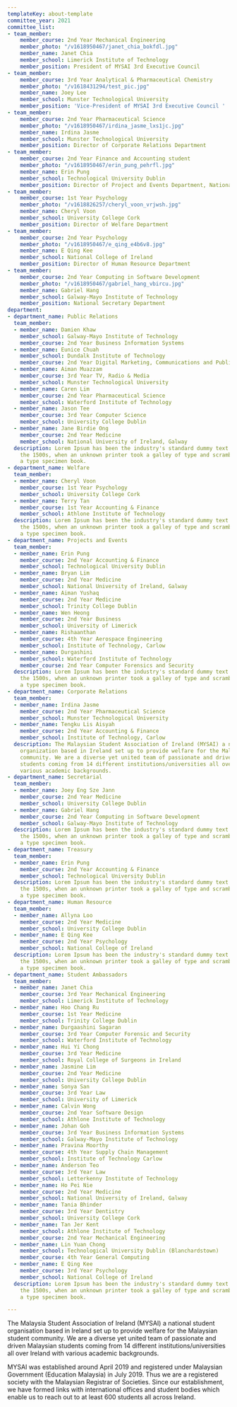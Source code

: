 ```yaml
---
templateKey: about-template
committee_year: 2021
committee_list:
- team_member:
    member_course: 2nd Year Mechanical Engineering
    member_photo: "/v1618950467/janet_chia_bokfdl.jpg"
    member_name: Janet Chia
    member_school: Limerick Institute of Technology
    member_position: President of MYSAI 3rd Executive Council
- team_member:
    member_course: 3rd Year Analytical & Pharmaceutical Chemistry
    member_photo: "/v1618431294/test_pic.jpg"
    member_name: Joey Lee
    member_school: Munster Technological University
    member_position: 'Vice-President of MYSAI 3rd Executive Council '
- team_member:
    member_course: 2nd Year Pharmaceutical Science
    member_photo: "/v1618950467/irdina_jasme_lxs1jc.jpg"
    member_name: Irdina Jasme
    member_school: Munster Technological University
    member_position: Director of Corporate Relations Department
- team_member:
    member_course: 2nd Year Finance and Accounting student
    member_photo: "/v1618950467/erin_pung_pehrfl.jpg"
    member_name: Erin Pung
    member_school: Technological University Dublin
    member_position: Director of Project and Events Department, National Treasurer
- team_member:
    member_course: 1st Year Psychology
    member_photo: "/v1618826257/cheryl_voon_vrjwsh.jpg"
    member_name: Cheryl Voon
    member_school: University College Cork
    member_position: Director of Welfare Department
- team_member:
    member_course: 2nd Year Psychology
    member_photo: "/v1618950467/e_qing_e4b6v8.jpg"
    member_name: E Qing Kee
    member_school: National College of Ireland
    member_position: Director of Human Resource Department
- team_member:
    member_course: 2nd Year Computing in Software Development
    member_photo: "/v1618950467/gabriel_hang_vbircu.jpg"
    member_name: Gabriel Hang
    member_school: Galway-Mayo Institute of Technology
    member_position: National Secretary Department
department:
- department_name: Public Relations
  team_member:
  - member_name: Damien Khaw
    member_school: Galway-Mayo Institute of Technology
    member_course: 2nd Year Business Information Systems
  - member_name: Eunice Chuah
    member_school: Dundalk Institute of Technology
    member_course: 2nd Year Digital Marketing, Communications and Public Relations
  - member_name: Aiman Muazzam
    member_course: 3rd Year TV, Radio & Media
    member_school: Munster Technological University
  - member_name: Caren Lim
    member_course: 2nd Year Pharmaceutical Science
    member_school: Waterford Institute of Technology
  - member_name: Jason Tee
    member_course: 3rd Year Computer Science
    member_school: University College Dublin
  - member_name: Jane Birdie Ong
    member_course: 2nd Year Medicine
    member_school: National University of Ireland, Galway
  description: Lorem Ipsum has been the industry's standard dummy text ever since
    the 1500s, when an unknown printer took a galley of type and scrambled it to make
    a type specimen book.
- department_name: Welfare
  team_member:
  - member_name: Cheryl Voon
    member_course: 1st Year Psychology
    member_school: University College Cork
  - member_name: Terry Tan
    member_course: 1st Year Accounting & Finance
    member_school: Athlone Institute of Technology
  description: Lorem Ipsum has been the industry's standard dummy text ever since
    the 1500s, when an unknown printer took a galley of type and scrambled it to make
    a type specimen book.
- department_name: Projects and Events
  team_member:
  - member_name: Erin Pung
    member_course: 2nd Year Accounting & Finance
    member_school: Technological University Dublin
  - member_name: Bryan Lim
    member_course: 2nd Year Medicine
    member_school: National University of Ireland, Galway
  - member_name: Aiman Yushaq
    member_course: 2nd Year Medicine
    member_school: Trinity College Dublin
  - member_name: Wen Heong
    member_course: 2nd Year Business
    member_school: University of Limerick
  - member_name: Rishaanthan
    member_course: 4th Year Aerospace Engineering
    member_school: Institute of Technology, Carlow
  - member_name: Durgashini
    member_school: Waterford Institute of Technology
    member_course: 2nd Year Computer Forensics and Security
  description: Lorem Ipsum has been the industry's standard dummy text ever since
    the 1500s, when an unknown printer took a galley of type and scrambled it to make
    a type specimen book.
- department_name: Corporate Relations
  team_member:
  - member_name: Irdina Jasme
    member_course: 2nd Year Pharmaceutical Science
    member_school: Munster Technological University
  - member_name: Tengku Lis Aisyah
    member_course: 2nd Year Accounting & Finance
    member_school: Institute of Technology, Carlow
  description: The Malaysian Student Association of Ireland (MYSAI) a national student
    organization based in Ireland set up to provide welfare for the Malaysian student
    community. We are a diverse yet united team of passionate and driven Malaysian
    students coming from 14 different institutions/universities all over Ireland with
    various academic backgrounds.
- department_name: Secretarial
  team_member:
  - member_name: Joey Eng Sze Jann
    member_course: 2nd Year Medicine
    member_school: University College Dublin
  - member_name: Gabriel Hang
    member_course: 2nd Year Computing in Software Development
    member_school: Galway-Mayo Institute of Technology
  description: Lorem Ipsum has been the industry's standard dummy text ever since
    the 1500s, when an unknown printer took a galley of type and scrambled it to make
    a type specimen book.
- department_name: Treasury
  team_member:
  - member_name: Erin Pung
    member_course: 2nd Year Accounting & Finance
    member_school: Technological University Dublin
  description: Lorem Ipsum has been the industry's standard dummy text ever since
    the 1500s, when an unknown printer took a galley of type and scrambled it to make
    a type specimen book.
- department_name: Human Resource
  team_member:
  - member_name: Allyna Loo
    member_course: 2nd Year Medicine
    member_school: University College Dublin
  - member_name: E Qing Kee
    member_course: 2nd Year Psychology
    member_school: National College of Ireland
  description: Lorem Ipsum has been the industry's standard dummy text ever since
    the 1500s, when an unknown printer took a galley of type and scrambled it to make
    a type specimen book.
- department_name: Student Ambassadors
  team_member:
  - member_name: Janet Chia
    member_course: 3rd Year Mechanical Engineering
    member_school: Limerick Institute of Technology
  - member_name: Hoo Chang Ru
    member_course: 1st Year Medicine
    member_school: Trinity College Dublin
  - member_name: Durgaashini Sagaran
    member_course: 3rd Year Computer Forensic and Security
    member_school: Waterford Institute of Technology
  - member_name: Hui Yi Chong
    member_course: 3rd Year Medicine
    member_school: Royal College of Surgeons in Ireland
  - member_name: Jasmine Lim
    member_course: 2nd Year Medicine
    member_school: University College Dublin
  - member_name: Sonya San
    member_course: 3rd Year Law
    member_school: University of Limerick
  - member_name: Calvin Wong
    member_course: 2nd Year Software Design
    member_school: Athlone Institute of Technology
  - member_name: Johan Goh
    member_course: 3rd Year Business Information Systems
    member_school: Galway-Mayo Institute of Technology
  - member_name: Pravina Moorthy
    member_course: 4th Year Supply Chain Management
    member_school: Institute of Technology Carlow
  - member_name: Anderson Teo
    member_course: 3rd Year Law
    member_school: Letterkenny Institute of Technology
  - member_name: Ho Pei Nie
    member_course: 2nd Year Medicine
    member_school: National University of Ireland, Galway
  - member_name: Tania Bhinder
    member_course: 3rd Year Dentistry
    member_school: University College Cork
  - member_name: Tan Jer Kent
    member_school: Athlone Institute of Technology
    member_course: 2nd Year Mechanical Engineering
  - member_name: Lin Yuan Chong
    member_school: Technological University Dublin (Blanchardstown)
    member_course: 4th Year General Computing
  - member_name: E Qing Kee
    member_course: 3rd Year Psychology
    member_school: National College of Ireland
  description: Lorem Ipsum has been the industry's standard dummy text ever since
    the 1500s, when an unknown printer took a galley of type and scrambled it to make
    a type specimen book.

---
```

The Malaysia Student Association of Ireland (MYSAI) a national student organisation based in Ireland set up to provide welfare for the Malaysian student community. We are a diverse yet united team of passionate and driven Malaysian students coming from 14 different institutions/universities all over Ireland with various academic backgrounds.

MYSAI was established around April 2019 and registered under Malaysian Government (Education Malaysia) in July 2019. Thus we are a registered society with the Malaysian Registrar of Societies. Since our establishment, we have formed links with international offices and student bodies which enable us to reach out to at least 600 students all across Ireland.